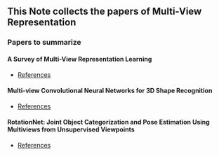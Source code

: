 ## This Note collects the papers of Multi-View Representation

### Papers to summarize
#### A Survey of Multi-View Representation Learning
- [References](https://ieeexplore.ieee.org/stamp/stamp.jsp?tp=&arnumber=8471216)

#### Multi-view Convolutional Neural Networks for 3D Shape Recognition
- [References](https://www.cv-foundation.org/openaccess/content_iccv_2015/papers/Su_Multi-View_Convolutional_Neural_ICCV_2015_paper.pdf)

#### RotationNet: Joint Object Categorization and Pose Estimation Using Multiviews from Unsupervised Viewpoints
- [References](https://arxiv.org/pdf/1603.06208.pdf)




